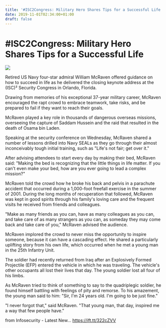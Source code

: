 ```yaml
---
title: '#ISC2Congress: Military Hero Shares Tips for a Successful Life'
date: 2019-11-01T02:34:00+01:00
draft: false
---
```


#ISC2Congress: Military Hero Shares Tips for a Successful Life
==============================================================

![](https://assets.infosecurity-magazine.com/webpage/rss/8edcbc32-a280-48c7-9df6-7e592331d5ce.jpg)

Retired US Navy four-star admiral William McRaven offered guidance on how to succeed in life as he delivered the closing keynote address at the (ISC)² Security Congress in Orlando, Florida. 

Drawing from memories of his exceptional 37-year military career, McRaven encouraged the rapt crowd to embrace teamwork, take risks, and be prepared to fail if they want to reach their goals. 

McRaven played a key role in thousands of dangerous overseas missions, overseeing the capture of Saddam Hussein and the raid that resulted in the death of Osama bin Laden.

Speaking at the security conference on Wednesday, McRaven shared a number of lessons drilled into Navy SEALs as they go through their almost inconceivably tough initial training, such as "Life's not fair; get over it."

After advising attendees to start every day by making their bed, McRaven said: "Making the bed is recognizing that the little things in life matter. If you can't even make your bed, how are you ever going to lead a complex mission?"

McRaven told the crowd how he broke his back and pelvis in a parachute accident that occurred during a 1,000-foot freefall exercise in the summer of 2001. During the long months of recuperation that followed, McRaven was kept in good spirits through his family's loving care and the frequent visits he received from friends and colleagues. 

"Make as many friends as you can, have as many colleagues as you can, and take care of as many strangers as you can, as someday they may come back and take care of you," McRaven advised the audience.

McRaven implored the crowd to never miss the opportunity to inspire someone, because it can have a cascading effect. He shared a particularly uplifting story from his own life, which occurred when he met a young man in the 25th Infantry Unit.

The soldier had recently returned from Iraq after an Explosively Formed Projectile (EFP) entered the vehicle in which he was traveling. The vehicle's other occupants all lost their lives that day. The young soldier lost all four of his limbs. 

As McRaven tried to think of something to say to the quadriplegic soldier, he found himself battling with feelings of pity and remorse. To his amazement, the young man said to him: "Sir, I'm 24 years old. I'm going to be just fine."

"I never forgot that," said McRaven. "That young man, that day, inspired me a way that few people have."

  
  
from Infosecurity - Latest New... https://ift.tt/322cZVV